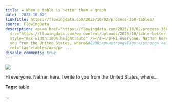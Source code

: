 ```yaml
---
title: ✚ When a table is better than a graph
date: '2025-10-02'
linkTitle: https://flowingdata.com/2025/10/02/process-358-tables/
source: FlowingData
description: <p><a href="https://flowingdata.com/2025/10/02/process-358-tables/"><img
  src="https://flowingdata.com/wp-content/uploads/2025/10/table-better-featured-750x500.png"
  style="max-width:100%;height:auto" /></a></p>Hi everyone. Nathan here. I write to
  you from the United States, where&#8230;<p><strong>Tags:</strong> <a href="https://flowingdata.com/tag/table/"
  rel="tag">table</a></p> ...
disable_comments: true
---
```

<p><a href="https://flowingdata.com/2025/10/02/process-358-tables/"><img src="https://flowingdata.com/wp-content/uploads/2025/10/table-better-featured-750x500.png" style="max-width:100%;height:auto" /></a></p>Hi everyone. Nathan here. I write to you from the United States, where&#8230;<p><strong>Tags:</strong> <a href="https://flowingdata.com/tag/table/" rel="tag">table</a></p> ...